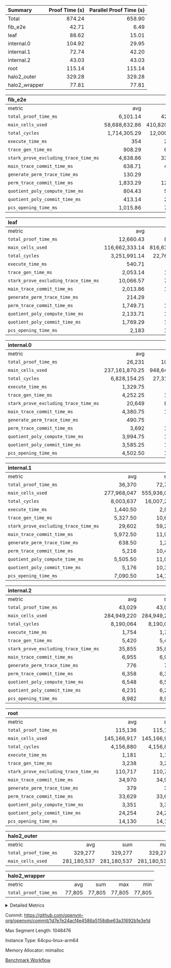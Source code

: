 | Summary | Proof Time (s) | Parallel Proof Time (s) |
|:---|---:|---:|
| Total |  874.24 |  658.90 |
| fib_e2e |  42.71 |  6.49 |
| leaf |  88.62 |  15.01 |
| internal.0 |  104.92 |  29.95 |
| internal.1 |  72.74 |  42.20 |
| internal.2 |  43.03 |  43.03 |
| root |  115.14 |  115.14 |
| halo2_outer |  329.28 |  329.28 |
| halo2_wrapper |  77.81 |  77.81 |


| fib_e2e |||||
|:---|---:|---:|---:|---:|
|metric|avg|sum|max|min|
| `total_proof_time_ms ` |  6,101.14 |  42,708 |  6,489 |  5,944 |
| `main_cells_used     ` |  58,688,632.86 |  410,820,430 |  59,826,835 |  52,001,236 |
| `total_cycles        ` |  1,714,305.29 |  12,000,137 |  1,747,603 |  1,515,024 |
| `execute_time_ms     ` |  354 |  2,478 |  367 |  310 |
| `trace_gen_time_ms   ` |  908.29 |  6,358 |  1,093 |  767 |
| `stark_prove_excluding_trace_time_ms` |  4,838.86 |  33,872 |  5,029 |  4,721 |
| `main_trace_commit_time_ms` |  638.71 |  4,471 |  781 |  574 |
| `generate_perm_trace_time_ms` |  130.29 |  912 |  198 |  115 |
| `perm_trace_commit_time_ms` |  1,833.29 |  12,833 |  1,921 |  1,666 |
| `quotient_poly_compute_time_ms` |  804.43 |  5,631 |  842 |  741 |
| `quotient_poly_commit_time_ms` |  413.14 |  2,892 |  515 |  371 |
| `pcs_opening_time_ms ` |  1,015.86 |  7,111 |  1,049 |  999 |

| leaf |||||
|:---|---:|---:|---:|---:|
|metric|avg|sum|max|min|
| `total_proof_time_ms ` |  12,660.43 |  88,623 |  15,011 |  12,020 |
| `main_cells_used     ` |  116,662,333.14 |  816,636,332 |  136,521,733 |  111,925,957 |
| `total_cycles        ` |  3,251,991.14 |  22,763,938 |  3,794,447 |  3,122,881 |
| `execute_time_ms     ` |  540.71 |  3,785 |  660 |  503 |
| `trace_gen_time_ms   ` |  2,053.14 |  14,372 |  2,159 |  1,979 |
| `stark_prove_excluding_trace_time_ms` |  10,066.57 |  70,466 |  12,192 |  9,533 |
| `main_trace_commit_time_ms` |  2,013.86 |  14,097 |  2,399 |  1,904 |
| `generate_perm_trace_time_ms` |  214.29 |  1,500 |  282 |  196 |
| `perm_trace_commit_time_ms` |  1,749.71 |  12,248 |  2,124 |  1,642 |
| `quotient_poly_compute_time_ms` |  2,133.71 |  14,936 |  2,740 |  1,983 |
| `quotient_poly_commit_time_ms` |  1,769.29 |  12,385 |  2,096 |  1,686 |
| `pcs_opening_time_ms ` |  2,183 |  15,281 |  2,549 |  2,077 |

| internal.0 |||||
|:---|---:|---:|---:|---:|
|metric|avg|sum|max|min|
| `total_proof_time_ms ` |  26,231 |  104,924 |  29,952 |  16,045 |
| `main_cells_used     ` |  237,161,870.25 |  948,647,481 |  270,821,902 |  136,304,763 |
| `total_cycles        ` |  6,828,154.25 |  27,312,617 |  7,805,004 |  3,901,562 |
| `execute_time_ms     ` |  1,329.75 |  5,319 |  1,584 |  742 |
| `trace_gen_time_ms   ` |  4,252.25 |  17,009 |  5,006 |  2,537 |
| `stark_prove_excluding_trace_time_ms` |  20,649 |  82,596 |  23,374 |  12,766 |
| `main_trace_commit_time_ms` |  4,380.75 |  17,523 |  4,886 |  2,997 |
| `generate_perm_trace_time_ms` |  490.75 |  1,963 |  534 |  376 |
| `perm_trace_commit_time_ms` |  3,692 |  14,768 |  4,290 |  2,111 |
| `quotient_poly_compute_time_ms` |  3,994.75 |  15,979 |  4,437 |  2,739 |
| `quotient_poly_commit_time_ms` |  3,585.25 |  14,341 |  4,098 |  2,098 |
| `pcs_opening_time_ms ` |  4,502.50 |  18,010 |  5,196 |  2,442 |

| internal.1 |||||
|:---|---:|---:|---:|---:|
|metric|avg|sum|max|min|
| `total_proof_time_ms ` |  36,370 |  72,740 |  42,200 |  30,540 |
| `main_cells_used     ` |  277,968,047 |  555,936,094 |  279,701,565 |  276,234,529 |
| `total_cycles        ` |  8,003,637 |  16,007,274 |  8,065,296 |  7,941,978 |
| `execute_time_ms     ` |  1,440.50 |  2,881 |  1,629 |  1,252 |
| `trace_gen_time_ms   ` |  5,327.50 |  10,655 |  5,716 |  4,939 |
| `stark_prove_excluding_trace_time_ms` |  29,602 |  59,204 |  35,632 |  23,572 |
| `main_trace_commit_time_ms` |  5,972.50 |  11,945 |  6,881 |  5,064 |
| `generate_perm_trace_time_ms` |  638.50 |  1,277 |  751 |  526 |
| `perm_trace_commit_time_ms` |  5,216 |  10,432 |  6,226 |  4,206 |
| `quotient_poly_compute_time_ms` |  5,505.50 |  11,011 |  6,574 |  4,437 |
| `quotient_poly_commit_time_ms` |  5,176 |  10,352 |  6,225 |  4,127 |
| `pcs_opening_time_ms ` |  7,090.50 |  14,181 |  8,972 |  5,209 |

| internal.2 |||||
|:---|---:|---:|---:|---:|
|metric|avg|sum|max|min|
| `total_proof_time_ms ` |  43,029 |  43,029 |  43,029 |  43,029 |
| `main_cells_used     ` |  284,949,220 |  284,949,220 |  284,949,220 |  284,949,220 |
| `total_cycles        ` |  8,190,064 |  8,190,064 |  8,190,064 |  8,190,064 |
| `execute_time_ms     ` |  1,754 |  1,754 |  1,754 |  1,754 |
| `trace_gen_time_ms   ` |  5,420 |  5,420 |  5,420 |  5,420 |
| `stark_prove_excluding_trace_time_ms` |  35,855 |  35,855 |  35,855 |  35,855 |
| `main_trace_commit_time_ms` |  6,955 |  6,955 |  6,955 |  6,955 |
| `generate_perm_trace_time_ms` |  776 |  776 |  776 |  776 |
| `perm_trace_commit_time_ms` |  6,358 |  6,358 |  6,358 |  6,358 |
| `quotient_poly_compute_time_ms` |  6,548 |  6,548 |  6,548 |  6,548 |
| `quotient_poly_commit_time_ms` |  6,231 |  6,231 |  6,231 |  6,231 |
| `pcs_opening_time_ms ` |  8,982 |  8,982 |  8,982 |  8,982 |

| root |||||
|:---|---:|---:|---:|---:|
|metric|avg|sum|max|min|
| `total_proof_time_ms ` |  115,136 |  115,136 |  115,136 |  115,136 |
| `main_cells_used     ` |  145,166,917 |  145,166,917 |  145,166,917 |  145,166,917 |
| `total_cycles        ` |  4,156,880 |  4,156,880 |  4,156,880 |  4,156,880 |
| `execute_time_ms     ` |  1,181 |  1,181 |  1,181 |  1,181 |
| `trace_gen_time_ms   ` |  3,238 |  3,238 |  3,238 |  3,238 |
| `stark_prove_excluding_trace_time_ms` |  110,717 |  110,717 |  110,717 |  110,717 |
| `main_trace_commit_time_ms` |  34,970 |  34,970 |  34,970 |  34,970 |
| `generate_perm_trace_time_ms` |  379 |  379 |  379 |  379 |
| `perm_trace_commit_time_ms` |  33,629 |  33,629 |  33,629 |  33,629 |
| `quotient_poly_compute_time_ms` |  3,351 |  3,351 |  3,351 |  3,351 |
| `quotient_poly_commit_time_ms` |  24,254 |  24,254 |  24,254 |  24,254 |
| `pcs_opening_time_ms ` |  14,130 |  14,130 |  14,130 |  14,130 |

| halo2_outer |||||
|:---|---:|---:|---:|---:|
|metric|avg|sum|max|min|
| `total_proof_time_ms ` |  329,277 |  329,277 |  329,277 |  329,277 |
| `main_cells_used     ` |  281,180,537 |  281,180,537 |  281,180,537 |  281,180,537 |

| halo2_wrapper |||||
|:---|---:|---:|---:|---:|
|metric|avg|sum|max|min|
| `total_proof_time_ms ` |  77,805 |  77,805 |  77,805 |  77,805 |



<details>
<summary>Detailed Metrics</summary>

|  | execute_time_ms |
| --- |
|  | 682 | 

| group | total_proof_time_ms | num_segments | main_cells_used |
| --- | --- | --- | --- |
| fib_e2e |  | 7 |  | 
| halo2_outer | 329,277 |  | 281,180,537 | 
| halo2_wrapper | 77,805 |  |  | 

| group | air_name | idx | rows | prep_cols | perm_cols | main_cols | cells |
| --- | --- | --- | --- | --- | --- | --- | --- |
| internal.0 | AccessAdapterAir<2> | 0 | 1,048,576 |  | 16 | 11 | 28,311,552 | 
| internal.0 | AccessAdapterAir<2> | 1 | 1,048,576 |  | 16 | 11 | 28,311,552 | 
| internal.0 | AccessAdapterAir<2> | 2 | 1,048,576 |  | 16 | 11 | 28,311,552 | 
| internal.0 | AccessAdapterAir<2> | 3 | 524,288 |  | 16 | 11 | 14,155,776 | 
| internal.0 | AccessAdapterAir<4> | 0 | 524,288 |  | 16 | 13 | 15,204,352 | 
| internal.0 | AccessAdapterAir<4> | 1 | 524,288 |  | 16 | 13 | 15,204,352 | 
| internal.0 | AccessAdapterAir<4> | 2 | 524,288 |  | 16 | 13 | 15,204,352 | 
| internal.0 | AccessAdapterAir<4> | 3 | 262,144 |  | 16 | 13 | 7,602,176 | 
| internal.0 | AccessAdapterAir<8> | 0 | 131,072 |  | 16 | 17 | 4,325,376 | 
| internal.0 | AccessAdapterAir<8> | 1 | 131,072 |  | 16 | 17 | 4,325,376 | 
| internal.0 | AccessAdapterAir<8> | 2 | 131,072 |  | 16 | 17 | 4,325,376 | 
| internal.0 | AccessAdapterAir<8> | 3 | 65,536 |  | 16 | 17 | 2,162,688 | 
| internal.0 | FriReducedOpeningAir | 0 | 262,144 |  | 76 | 64 | 36,700,160 | 
| internal.0 | FriReducedOpeningAir | 1 | 262,144 |  | 76 | 64 | 36,700,160 | 
| internal.0 | FriReducedOpeningAir | 2 | 262,144 |  | 76 | 64 | 36,700,160 | 
| internal.0 | FriReducedOpeningAir | 3 | 131,072 |  | 76 | 64 | 18,350,080 | 
| internal.0 | NativePoseidon2Air<BabyBearParameters>, 1> | 0 | 65,536 |  | 36 | 348 | 25,165,824 | 
| internal.0 | NativePoseidon2Air<BabyBearParameters>, 1> | 1 | 65,536 |  | 36 | 348 | 25,165,824 | 
| internal.0 | NativePoseidon2Air<BabyBearParameters>, 1> | 2 | 65,536 |  | 36 | 348 | 25,165,824 | 
| internal.0 | NativePoseidon2Air<BabyBearParameters>, 1> | 3 | 32,768 |  | 36 | 348 | 12,582,912 | 
| internal.0 | PhantomAir | 0 | 65,536 |  | 8 | 6 | 917,504 | 
| internal.0 | PhantomAir | 1 | 65,536 |  | 8 | 6 | 917,504 | 
| internal.0 | PhantomAir | 2 | 65,536 |  | 8 | 6 | 917,504 | 
| internal.0 | PhantomAir | 3 | 32,768 |  | 8 | 6 | 458,752 | 
| internal.0 | ProgramAir | 0 | 131,072 |  | 8 | 10 | 2,359,296 | 
| internal.0 | ProgramAir | 1 | 131,072 |  | 8 | 10 | 2,359,296 | 
| internal.0 | ProgramAir | 2 | 131,072 |  | 8 | 10 | 2,359,296 | 
| internal.0 | ProgramAir | 3 | 131,072 |  | 8 | 10 | 2,359,296 | 
| internal.0 | VariableRangeCheckerAir | 0 | 262,144 | 2 | 8 | 1 | 2,359,296 | 
| internal.0 | VariableRangeCheckerAir | 1 | 262,144 | 2 | 8 | 1 | 2,359,296 | 
| internal.0 | VariableRangeCheckerAir | 2 | 262,144 | 2 | 8 | 1 | 2,359,296 | 
| internal.0 | VariableRangeCheckerAir | 3 | 262,144 | 2 | 8 | 1 | 2,359,296 | 
| internal.0 | VmAirWrapper<BranchNativeAdapterAir, BranchEqualCoreAir<1> | 0 | 2,097,152 |  | 28 | 23 | 106,954,752 | 
| internal.0 | VmAirWrapper<BranchNativeAdapterAir, BranchEqualCoreAir<1> | 1 | 2,097,152 |  | 28 | 23 | 106,954,752 | 
| internal.0 | VmAirWrapper<BranchNativeAdapterAir, BranchEqualCoreAir<1> | 2 | 2,097,152 |  | 28 | 23 | 106,954,752 | 
| internal.0 | VmAirWrapper<BranchNativeAdapterAir, BranchEqualCoreAir<1> | 3 | 1,048,576 |  | 28 | 23 | 53,477,376 | 
| internal.0 | VmAirWrapper<JalNativeAdapterAir, JalCoreAir> | 0 | 262,144 |  | 12 | 10 | 5,767,168 | 
| internal.0 | VmAirWrapper<JalNativeAdapterAir, JalCoreAir> | 1 | 262,144 |  | 12 | 10 | 5,767,168 | 
| internal.0 | VmAirWrapper<JalNativeAdapterAir, JalCoreAir> | 2 | 262,144 |  | 12 | 10 | 5,767,168 | 
| internal.0 | VmAirWrapper<JalNativeAdapterAir, JalCoreAir> | 3 | 131,072 |  | 12 | 10 | 2,883,584 | 
| internal.0 | VmAirWrapper<NativeAdapterAir<2, 0>, PublicValuesCoreAir> | 0 | 64 |  | 16 | 23 | 2,496 | 
| internal.0 | VmAirWrapper<NativeAdapterAir<2, 0>, PublicValuesCoreAir> | 1 | 64 |  | 16 | 23 | 2,496 | 
| internal.0 | VmAirWrapper<NativeAdapterAir<2, 0>, PublicValuesCoreAir> | 2 | 64 |  | 16 | 23 | 2,496 | 
| internal.0 | VmAirWrapper<NativeAdapterAir<2, 0>, PublicValuesCoreAir> | 3 | 64 |  | 16 | 23 | 2,496 | 
| internal.0 | VmAirWrapper<NativeAdapterAir<2, 1>, FieldArithmeticCoreAir> | 0 | 4,194,304 |  | 20 | 30 | 209,715,200 | 
| internal.0 | VmAirWrapper<NativeAdapterAir<2, 1>, FieldArithmeticCoreAir> | 1 | 4,194,304 |  | 20 | 30 | 209,715,200 | 
| internal.0 | VmAirWrapper<NativeAdapterAir<2, 1>, FieldArithmeticCoreAir> | 2 | 4,194,304 |  | 20 | 30 | 209,715,200 | 
| internal.0 | VmAirWrapper<NativeAdapterAir<2, 1>, FieldArithmeticCoreAir> | 3 | 2,097,152 |  | 20 | 30 | 104,857,600 | 
| internal.0 | VmAirWrapper<NativeLoadStoreAdapterAir<1>, NativeLoadStoreCoreAir<1> | 0 | 4,194,304 |  | 20 | 31 | 213,909,504 | 
| internal.0 | VmAirWrapper<NativeLoadStoreAdapterAir<1>, NativeLoadStoreCoreAir<1> | 1 | 4,194,304 |  | 20 | 31 | 213,909,504 | 
| internal.0 | VmAirWrapper<NativeLoadStoreAdapterAir<1>, NativeLoadStoreCoreAir<1> | 2 | 4,194,304 |  | 20 | 31 | 213,909,504 | 
| internal.0 | VmAirWrapper<NativeLoadStoreAdapterAir<1>, NativeLoadStoreCoreAir<1> | 3 | 2,097,152 |  | 20 | 31 | 106,954,752 | 
| internal.0 | VmAirWrapper<NativeVectorizedAdapterAir<4>, FieldExtensionCoreAir> | 0 | 131,072 |  | 20 | 40 | 7,864,320 | 
| internal.0 | VmAirWrapper<NativeVectorizedAdapterAir<4>, FieldExtensionCoreAir> | 1 | 131,072 |  | 20 | 40 | 7,864,320 | 
| internal.0 | VmAirWrapper<NativeVectorizedAdapterAir<4>, FieldExtensionCoreAir> | 2 | 131,072 |  | 20 | 40 | 7,864,320 | 
| internal.0 | VmAirWrapper<NativeVectorizedAdapterAir<4>, FieldExtensionCoreAir> | 3 | 65,536 |  | 20 | 40 | 3,932,160 | 
| internal.0 | VmConnectorAir | 0 | 2 | 1 | 8 | 4 | 24 | 
| internal.0 | VmConnectorAir | 1 | 2 | 1 | 8 | 4 | 24 | 
| internal.0 | VmConnectorAir | 2 | 2 | 1 | 8 | 4 | 24 | 
| internal.0 | VmConnectorAir | 3 | 2 | 1 | 8 | 4 | 24 | 
| internal.0 | VolatileBoundaryAir | 0 | 1,048,576 |  | 8 | 11 | 19,922,944 | 
| internal.0 | VolatileBoundaryAir | 1 | 1,048,576 |  | 8 | 11 | 19,922,944 | 
| internal.0 | VolatileBoundaryAir | 2 | 1,048,576 |  | 8 | 11 | 19,922,944 | 
| internal.0 | VolatileBoundaryAir | 3 | 524,288 |  | 8 | 11 | 9,961,472 | 
| internal.1 | AccessAdapterAir<2> | 4 | 1,048,576 |  | 16 | 11 | 28,311,552 | 
| internal.1 | AccessAdapterAir<2> | 5 | 1,048,576 |  | 16 | 11 | 28,311,552 | 
| internal.1 | AccessAdapterAir<4> | 4 | 524,288 |  | 16 | 13 | 15,204,352 | 
| internal.1 | AccessAdapterAir<4> | 5 | 524,288 |  | 16 | 13 | 15,204,352 | 
| internal.1 | AccessAdapterAir<8> | 4 | 131,072 |  | 16 | 17 | 4,325,376 | 
| internal.1 | AccessAdapterAir<8> | 5 | 131,072 |  | 16 | 17 | 4,325,376 | 
| internal.1 | FriReducedOpeningAir | 4 | 262,144 |  | 76 | 64 | 36,700,160 | 
| internal.1 | FriReducedOpeningAir | 5 | 262,144 |  | 76 | 64 | 36,700,160 | 
| internal.1 | NativePoseidon2Air<BabyBearParameters>, 1> | 4 | 65,536 |  | 36 | 348 | 25,165,824 | 
| internal.1 | NativePoseidon2Air<BabyBearParameters>, 1> | 5 | 65,536 |  | 36 | 348 | 25,165,824 | 
| internal.1 | PhantomAir | 4 | 65,536 |  | 8 | 6 | 917,504 | 
| internal.1 | PhantomAir | 5 | 65,536 |  | 8 | 6 | 917,504 | 
| internal.1 | ProgramAir | 4 | 131,072 |  | 8 | 10 | 2,359,296 | 
| internal.1 | ProgramAir | 5 | 131,072 |  | 8 | 10 | 2,359,296 | 
| internal.1 | VariableRangeCheckerAir | 4 | 262,144 | 2 | 8 | 1 | 2,359,296 | 
| internal.1 | VariableRangeCheckerAir | 5 | 262,144 | 2 | 8 | 1 | 2,359,296 | 
| internal.1 | VmAirWrapper<BranchNativeAdapterAir, BranchEqualCoreAir<1> | 4 | 2,097,152 |  | 28 | 23 | 106,954,752 | 
| internal.1 | VmAirWrapper<BranchNativeAdapterAir, BranchEqualCoreAir<1> | 5 | 2,097,152 |  | 28 | 23 | 106,954,752 | 
| internal.1 | VmAirWrapper<JalNativeAdapterAir, JalCoreAir> | 4 | 262,144 |  | 12 | 10 | 5,767,168 | 
| internal.1 | VmAirWrapper<JalNativeAdapterAir, JalCoreAir> | 5 | 262,144 |  | 12 | 10 | 5,767,168 | 
| internal.1 | VmAirWrapper<NativeAdapterAir<2, 0>, PublicValuesCoreAir> | 4 | 64 |  | 16 | 23 | 2,496 | 
| internal.1 | VmAirWrapper<NativeAdapterAir<2, 0>, PublicValuesCoreAir> | 5 | 64 |  | 16 | 23 | 2,496 | 
| internal.1 | VmAirWrapper<NativeAdapterAir<2, 1>, FieldArithmeticCoreAir> | 4 | 8,388,608 |  | 20 | 30 | 419,430,400 | 
| internal.1 | VmAirWrapper<NativeAdapterAir<2, 1>, FieldArithmeticCoreAir> | 5 | 4,194,304 |  | 20 | 30 | 209,715,200 | 
| internal.1 | VmAirWrapper<NativeLoadStoreAdapterAir<1>, NativeLoadStoreCoreAir<1> | 4 | 4,194,304 |  | 20 | 31 | 213,909,504 | 
| internal.1 | VmAirWrapper<NativeLoadStoreAdapterAir<1>, NativeLoadStoreCoreAir<1> | 5 | 4,194,304 |  | 20 | 31 | 213,909,504 | 
| internal.1 | VmAirWrapper<NativeVectorizedAdapterAir<4>, FieldExtensionCoreAir> | 4 | 131,072 |  | 20 | 40 | 7,864,320 | 
| internal.1 | VmAirWrapper<NativeVectorizedAdapterAir<4>, FieldExtensionCoreAir> | 5 | 131,072 |  | 20 | 40 | 7,864,320 | 
| internal.1 | VmConnectorAir | 4 | 2 | 1 | 8 | 4 | 24 | 
| internal.1 | VmConnectorAir | 5 | 2 | 1 | 8 | 4 | 24 | 
| internal.1 | VolatileBoundaryAir | 4 | 1,048,576 |  | 8 | 11 | 19,922,944 | 
| internal.1 | VolatileBoundaryAir | 5 | 1,048,576 |  | 8 | 11 | 19,922,944 | 
| internal.2 | AccessAdapterAir<2> | 6 | 1,048,576 |  | 16 | 11 | 28,311,552 | 
| internal.2 | AccessAdapterAir<4> | 6 | 524,288 |  | 16 | 13 | 15,204,352 | 
| internal.2 | AccessAdapterAir<8> | 6 | 131,072 |  | 16 | 17 | 4,325,376 | 
| internal.2 | FriReducedOpeningAir | 6 | 262,144 |  | 76 | 64 | 36,700,160 | 
| internal.2 | NativePoseidon2Air<BabyBearParameters>, 1> | 6 | 65,536 |  | 36 | 348 | 25,165,824 | 
| internal.2 | PhantomAir | 6 | 65,536 |  | 8 | 6 | 917,504 | 
| internal.2 | ProgramAir | 6 | 131,072 |  | 8 | 10 | 2,359,296 | 
| internal.2 | VariableRangeCheckerAir | 6 | 262,144 | 2 | 8 | 1 | 2,359,296 | 
| internal.2 | VmAirWrapper<BranchNativeAdapterAir, BranchEqualCoreAir<1> | 6 | 2,097,152 |  | 28 | 23 | 106,954,752 | 
| internal.2 | VmAirWrapper<JalNativeAdapterAir, JalCoreAir> | 6 | 262,144 |  | 12 | 10 | 5,767,168 | 
| internal.2 | VmAirWrapper<NativeAdapterAir<2, 0>, PublicValuesCoreAir> | 6 | 64 |  | 16 | 23 | 2,496 | 
| internal.2 | VmAirWrapper<NativeAdapterAir<2, 1>, FieldArithmeticCoreAir> | 6 | 8,388,608 |  | 20 | 30 | 419,430,400 | 
| internal.2 | VmAirWrapper<NativeLoadStoreAdapterAir<1>, NativeLoadStoreCoreAir<1> | 6 | 4,194,304 |  | 20 | 31 | 213,909,504 | 
| internal.2 | VmAirWrapper<NativeVectorizedAdapterAir<4>, FieldExtensionCoreAir> | 6 | 131,072 |  | 20 | 40 | 7,864,320 | 
| internal.2 | VmConnectorAir | 6 | 2 | 1 | 8 | 4 | 24 | 
| internal.2 | VolatileBoundaryAir | 6 | 1,048,576 |  | 8 | 11 | 19,922,944 | 
| leaf | AccessAdapterAir<2> | 0 | 524,288 |  | 16 | 11 | 14,155,776 | 
| leaf | AccessAdapterAir<2> | 1 | 524,288 |  | 16 | 11 | 14,155,776 | 
| leaf | AccessAdapterAir<2> | 2 | 524,288 |  | 16 | 11 | 14,155,776 | 
| leaf | AccessAdapterAir<2> | 3 | 524,288 |  | 16 | 11 | 14,155,776 | 
| leaf | AccessAdapterAir<2> | 4 | 524,288 |  | 16 | 11 | 14,155,776 | 
| leaf | AccessAdapterAir<2> | 5 | 524,288 |  | 16 | 11 | 14,155,776 | 
| leaf | AccessAdapterAir<2> | 6 | 524,288 |  | 16 | 11 | 14,155,776 | 
| leaf | AccessAdapterAir<4> | 0 | 262,144 |  | 16 | 13 | 7,602,176 | 
| leaf | AccessAdapterAir<4> | 1 | 262,144 |  | 16 | 13 | 7,602,176 | 
| leaf | AccessAdapterAir<4> | 2 | 262,144 |  | 16 | 13 | 7,602,176 | 
| leaf | AccessAdapterAir<4> | 3 | 262,144 |  | 16 | 13 | 7,602,176 | 
| leaf | AccessAdapterAir<4> | 4 | 262,144 |  | 16 | 13 | 7,602,176 | 
| leaf | AccessAdapterAir<4> | 5 | 262,144 |  | 16 | 13 | 7,602,176 | 
| leaf | AccessAdapterAir<4> | 6 | 262,144 |  | 16 | 13 | 7,602,176 | 
| leaf | AccessAdapterAir<8> | 0 | 65,536 |  | 16 | 17 | 2,162,688 | 
| leaf | AccessAdapterAir<8> | 1 | 65,536 |  | 16 | 17 | 2,162,688 | 
| leaf | AccessAdapterAir<8> | 2 | 65,536 |  | 16 | 17 | 2,162,688 | 
| leaf | AccessAdapterAir<8> | 3 | 65,536 |  | 16 | 17 | 2,162,688 | 
| leaf | AccessAdapterAir<8> | 4 | 65,536 |  | 16 | 17 | 2,162,688 | 
| leaf | AccessAdapterAir<8> | 5 | 65,536 |  | 16 | 17 | 2,162,688 | 
| leaf | AccessAdapterAir<8> | 6 | 65,536 |  | 16 | 17 | 2,162,688 | 
| leaf | FriReducedOpeningAir | 0 | 131,072 |  | 76 | 64 | 18,350,080 | 
| leaf | FriReducedOpeningAir | 1 | 131,072 |  | 76 | 64 | 18,350,080 | 
| leaf | FriReducedOpeningAir | 2 | 131,072 |  | 76 | 64 | 18,350,080 | 
| leaf | FriReducedOpeningAir | 3 | 131,072 |  | 76 | 64 | 18,350,080 | 
| leaf | FriReducedOpeningAir | 4 | 131,072 |  | 76 | 64 | 18,350,080 | 
| leaf | FriReducedOpeningAir | 5 | 131,072 |  | 76 | 64 | 18,350,080 | 
| leaf | FriReducedOpeningAir | 6 | 131,072 |  | 76 | 64 | 18,350,080 | 
| leaf | NativePoseidon2Air<BabyBearParameters>, 1> | 0 | 32,768 |  | 36 | 348 | 12,582,912 | 
| leaf | NativePoseidon2Air<BabyBearParameters>, 1> | 1 | 32,768 |  | 36 | 348 | 12,582,912 | 
| leaf | NativePoseidon2Air<BabyBearParameters>, 1> | 2 | 32,768 |  | 36 | 348 | 12,582,912 | 
| leaf | NativePoseidon2Air<BabyBearParameters>, 1> | 3 | 32,768 |  | 36 | 348 | 12,582,912 | 
| leaf | NativePoseidon2Air<BabyBearParameters>, 1> | 4 | 32,768 |  | 36 | 348 | 12,582,912 | 
| leaf | NativePoseidon2Air<BabyBearParameters>, 1> | 5 | 32,768 |  | 36 | 348 | 12,582,912 | 
| leaf | NativePoseidon2Air<BabyBearParameters>, 1> | 6 | 32,768 |  | 36 | 348 | 12,582,912 | 
| leaf | PhantomAir | 0 | 32,768 |  | 8 | 6 | 458,752 | 
| leaf | PhantomAir | 1 | 32,768 |  | 8 | 6 | 458,752 | 
| leaf | PhantomAir | 2 | 32,768 |  | 8 | 6 | 458,752 | 
| leaf | PhantomAir | 3 | 32,768 |  | 8 | 6 | 458,752 | 
| leaf | PhantomAir | 4 | 32,768 |  | 8 | 6 | 458,752 | 
| leaf | PhantomAir | 5 | 32,768 |  | 8 | 6 | 458,752 | 
| leaf | PhantomAir | 6 | 32,768 |  | 8 | 6 | 458,752 | 
| leaf | ProgramAir | 0 | 131,072 |  | 8 | 10 | 2,359,296 | 
| leaf | ProgramAir | 1 | 131,072 |  | 8 | 10 | 2,359,296 | 
| leaf | ProgramAir | 2 | 131,072 |  | 8 | 10 | 2,359,296 | 
| leaf | ProgramAir | 3 | 131,072 |  | 8 | 10 | 2,359,296 | 
| leaf | ProgramAir | 4 | 131,072 |  | 8 | 10 | 2,359,296 | 
| leaf | ProgramAir | 5 | 131,072 |  | 8 | 10 | 2,359,296 | 
| leaf | ProgramAir | 6 | 131,072 |  | 8 | 10 | 2,359,296 | 
| leaf | VariableRangeCheckerAir | 0 | 262,144 | 2 | 8 | 1 | 2,359,296 | 
| leaf | VariableRangeCheckerAir | 1 | 262,144 | 2 | 8 | 1 | 2,359,296 | 
| leaf | VariableRangeCheckerAir | 2 | 262,144 | 2 | 8 | 1 | 2,359,296 | 
| leaf | VariableRangeCheckerAir | 3 | 262,144 | 2 | 8 | 1 | 2,359,296 | 
| leaf | VariableRangeCheckerAir | 4 | 262,144 | 2 | 8 | 1 | 2,359,296 | 
| leaf | VariableRangeCheckerAir | 5 | 262,144 | 2 | 8 | 1 | 2,359,296 | 
| leaf | VariableRangeCheckerAir | 6 | 262,144 | 2 | 8 | 1 | 2,359,296 | 
| leaf | VmAirWrapper<BranchNativeAdapterAir, BranchEqualCoreAir<1> | 0 | 1,048,576 |  | 28 | 23 | 53,477,376 | 
| leaf | VmAirWrapper<BranchNativeAdapterAir, BranchEqualCoreAir<1> | 1 | 524,288 |  | 28 | 23 | 26,738,688 | 
| leaf | VmAirWrapper<BranchNativeAdapterAir, BranchEqualCoreAir<1> | 2 | 524,288 |  | 28 | 23 | 26,738,688 | 
| leaf | VmAirWrapper<BranchNativeAdapterAir, BranchEqualCoreAir<1> | 3 | 524,288 |  | 28 | 23 | 26,738,688 | 
| leaf | VmAirWrapper<BranchNativeAdapterAir, BranchEqualCoreAir<1> | 4 | 524,288 |  | 28 | 23 | 26,738,688 | 
| leaf | VmAirWrapper<BranchNativeAdapterAir, BranchEqualCoreAir<1> | 5 | 524,288 |  | 28 | 23 | 26,738,688 | 
| leaf | VmAirWrapper<BranchNativeAdapterAir, BranchEqualCoreAir<1> | 6 | 1,048,576 |  | 28 | 23 | 53,477,376 | 
| leaf | VmAirWrapper<JalNativeAdapterAir, JalCoreAir> | 0 | 131,072 |  | 12 | 10 | 2,883,584 | 
| leaf | VmAirWrapper<JalNativeAdapterAir, JalCoreAir> | 1 | 65,536 |  | 12 | 10 | 1,441,792 | 
| leaf | VmAirWrapper<JalNativeAdapterAir, JalCoreAir> | 2 | 65,536 |  | 12 | 10 | 1,441,792 | 
| leaf | VmAirWrapper<JalNativeAdapterAir, JalCoreAir> | 3 | 65,536 |  | 12 | 10 | 1,441,792 | 
| leaf | VmAirWrapper<JalNativeAdapterAir, JalCoreAir> | 4 | 65,536 |  | 12 | 10 | 1,441,792 | 
| leaf | VmAirWrapper<JalNativeAdapterAir, JalCoreAir> | 5 | 65,536 |  | 12 | 10 | 1,441,792 | 
| leaf | VmAirWrapper<JalNativeAdapterAir, JalCoreAir> | 6 | 131,072 |  | 12 | 10 | 2,883,584 | 
| leaf | VmAirWrapper<NativeAdapterAir<2, 0>, PublicValuesCoreAir> | 0 | 64 |  | 16 | 23 | 2,496 | 
| leaf | VmAirWrapper<NativeAdapterAir<2, 0>, PublicValuesCoreAir> | 1 | 64 |  | 16 | 23 | 2,496 | 
| leaf | VmAirWrapper<NativeAdapterAir<2, 0>, PublicValuesCoreAir> | 2 | 64 |  | 16 | 23 | 2,496 | 
| leaf | VmAirWrapper<NativeAdapterAir<2, 0>, PublicValuesCoreAir> | 3 | 64 |  | 16 | 23 | 2,496 | 
| leaf | VmAirWrapper<NativeAdapterAir<2, 0>, PublicValuesCoreAir> | 4 | 64 |  | 16 | 23 | 2,496 | 
| leaf | VmAirWrapper<NativeAdapterAir<2, 0>, PublicValuesCoreAir> | 5 | 64 |  | 16 | 23 | 2,496 | 
| leaf | VmAirWrapper<NativeAdapterAir<2, 0>, PublicValuesCoreAir> | 6 | 64 |  | 16 | 23 | 2,496 | 
| leaf | VmAirWrapper<NativeAdapterAir<2, 1>, FieldArithmeticCoreAir> | 0 | 2,097,152 |  | 20 | 30 | 104,857,600 | 
| leaf | VmAirWrapper<NativeAdapterAir<2, 1>, FieldArithmeticCoreAir> | 1 | 2,097,152 |  | 20 | 30 | 104,857,600 | 
| leaf | VmAirWrapper<NativeAdapterAir<2, 1>, FieldArithmeticCoreAir> | 2 | 2,097,152 |  | 20 | 30 | 104,857,600 | 
| leaf | VmAirWrapper<NativeAdapterAir<2, 1>, FieldArithmeticCoreAir> | 3 | 2,097,152 |  | 20 | 30 | 104,857,600 | 
| leaf | VmAirWrapper<NativeAdapterAir<2, 1>, FieldArithmeticCoreAir> | 4 | 2,097,152 |  | 20 | 30 | 104,857,600 | 
| leaf | VmAirWrapper<NativeAdapterAir<2, 1>, FieldArithmeticCoreAir> | 5 | 2,097,152 |  | 20 | 30 | 104,857,600 | 
| leaf | VmAirWrapper<NativeAdapterAir<2, 1>, FieldArithmeticCoreAir> | 6 | 2,097,152 |  | 20 | 30 | 104,857,600 | 
| leaf | VmAirWrapper<NativeLoadStoreAdapterAir<1>, NativeLoadStoreCoreAir<1> | 0 | 2,097,152 |  | 20 | 31 | 106,954,752 | 
| leaf | VmAirWrapper<NativeLoadStoreAdapterAir<1>, NativeLoadStoreCoreAir<1> | 1 | 1,048,576 |  | 20 | 31 | 53,477,376 | 
| leaf | VmAirWrapper<NativeLoadStoreAdapterAir<1>, NativeLoadStoreCoreAir<1> | 2 | 1,048,576 |  | 20 | 31 | 53,477,376 | 
| leaf | VmAirWrapper<NativeLoadStoreAdapterAir<1>, NativeLoadStoreCoreAir<1> | 3 | 1,048,576 |  | 20 | 31 | 53,477,376 | 
| leaf | VmAirWrapper<NativeLoadStoreAdapterAir<1>, NativeLoadStoreCoreAir<1> | 4 | 1,048,576 |  | 20 | 31 | 53,477,376 | 
| leaf | VmAirWrapper<NativeLoadStoreAdapterAir<1>, NativeLoadStoreCoreAir<1> | 5 | 1,048,576 |  | 20 | 31 | 53,477,376 | 
| leaf | VmAirWrapper<NativeLoadStoreAdapterAir<1>, NativeLoadStoreCoreAir<1> | 6 | 1,048,576 |  | 20 | 31 | 53,477,376 | 
| leaf | VmAirWrapper<NativeVectorizedAdapterAir<4>, FieldExtensionCoreAir> | 0 | 32,768 |  | 20 | 40 | 1,966,080 | 
| leaf | VmAirWrapper<NativeVectorizedAdapterAir<4>, FieldExtensionCoreAir> | 1 | 32,768 |  | 20 | 40 | 1,966,080 | 
| leaf | VmAirWrapper<NativeVectorizedAdapterAir<4>, FieldExtensionCoreAir> | 2 | 32,768 |  | 20 | 40 | 1,966,080 | 
| leaf | VmAirWrapper<NativeVectorizedAdapterAir<4>, FieldExtensionCoreAir> | 3 | 32,768 |  | 20 | 40 | 1,966,080 | 
| leaf | VmAirWrapper<NativeVectorizedAdapterAir<4>, FieldExtensionCoreAir> | 4 | 32,768 |  | 20 | 40 | 1,966,080 | 
| leaf | VmAirWrapper<NativeVectorizedAdapterAir<4>, FieldExtensionCoreAir> | 5 | 32,768 |  | 20 | 40 | 1,966,080 | 
| leaf | VmAirWrapper<NativeVectorizedAdapterAir<4>, FieldExtensionCoreAir> | 6 | 32,768 |  | 20 | 40 | 1,966,080 | 
| leaf | VmConnectorAir | 0 | 2 | 1 | 8 | 4 | 24 | 
| leaf | VmConnectorAir | 1 | 2 | 1 | 8 | 4 | 24 | 
| leaf | VmConnectorAir | 2 | 2 | 1 | 8 | 4 | 24 | 
| leaf | VmConnectorAir | 3 | 2 | 1 | 8 | 4 | 24 | 
| leaf | VmConnectorAir | 4 | 2 | 1 | 8 | 4 | 24 | 
| leaf | VmConnectorAir | 5 | 2 | 1 | 8 | 4 | 24 | 
| leaf | VmConnectorAir | 6 | 2 | 1 | 8 | 4 | 24 | 
| leaf | VolatileBoundaryAir | 0 | 524,288 |  | 8 | 11 | 9,961,472 | 
| leaf | VolatileBoundaryAir | 1 | 524,288 |  | 8 | 11 | 9,961,472 | 
| leaf | VolatileBoundaryAir | 2 | 524,288 |  | 8 | 11 | 9,961,472 | 
| leaf | VolatileBoundaryAir | 3 | 524,288 |  | 8 | 11 | 9,961,472 | 
| leaf | VolatileBoundaryAir | 4 | 524,288 |  | 8 | 11 | 9,961,472 | 
| leaf | VolatileBoundaryAir | 5 | 524,288 |  | 8 | 11 | 9,961,472 | 
| leaf | VolatileBoundaryAir | 6 | 524,288 |  | 8 | 11 | 9,961,472 | 
| root | AccessAdapterAir<2> | 0 | 524,288 |  | 16 | 11 | 14,155,776 | 
| root | AccessAdapterAir<4> | 0 | 262,144 |  | 16 | 13 | 7,602,176 | 
| root | AccessAdapterAir<8> | 0 | 65,536 |  | 16 | 17 | 2,162,688 | 
| root | FriReducedOpeningAir | 0 | 131,072 |  | 76 | 64 | 18,350,080 | 
| root | NativePoseidon2Air<BabyBearParameters>, 1> | 0 | 32,768 |  | 36 | 348 | 12,582,912 | 
| root | PhantomAir | 0 | 32,768 |  | 8 | 6 | 458,752 | 
| root | ProgramAir | 0 | 131,072 |  | 8 | 10 | 2,359,296 | 
| root | VariableRangeCheckerAir | 0 | 262,144 | 2 | 8 | 1 | 2,359,296 | 
| root | VmAirWrapper<BranchNativeAdapterAir, BranchEqualCoreAir<1> | 0 | 1,048,576 |  | 28 | 23 | 53,477,376 | 
| root | VmAirWrapper<JalNativeAdapterAir, JalCoreAir> | 0 | 131,072 |  | 12 | 10 | 2,883,584 | 
| root | VmAirWrapper<NativeAdapterAir<2, 0>, PublicValuesCoreAir> | 0 | 64 |  | 16 | 23 | 2,496 | 
| root | VmAirWrapper<NativeAdapterAir<2, 1>, FieldArithmeticCoreAir> | 0 | 4,194,304 |  | 20 | 30 | 209,715,200 | 
| root | VmAirWrapper<NativeLoadStoreAdapterAir<1>, NativeLoadStoreCoreAir<1> | 0 | 2,097,152 |  | 20 | 31 | 106,954,752 | 
| root | VmAirWrapper<NativeVectorizedAdapterAir<4>, FieldExtensionCoreAir> | 0 | 65,536 |  | 20 | 40 | 3,932,160 | 
| root | VmConnectorAir | 0 | 2 | 1 | 8 | 4 | 24 | 
| root | VolatileBoundaryAir | 0 | 524,288 |  | 8 | 11 | 9,961,472 | 

| group | air_name | segment | rows | prep_cols | perm_cols | main_cols | cells |
| --- | --- | --- | --- | --- | --- | --- | --- |
| fib_e2e | AccessAdapterAir<8> | 0 | 64 |  | 24 | 17 | 2,624 | 
| fib_e2e | AccessAdapterAir<8> | 1 | 16 |  | 24 | 17 | 656 | 
| fib_e2e | AccessAdapterAir<8> | 2 | 16 |  | 24 | 17 | 656 | 
| fib_e2e | AccessAdapterAir<8> | 3 | 16 |  | 24 | 17 | 656 | 
| fib_e2e | AccessAdapterAir<8> | 4 | 16 |  | 24 | 17 | 656 | 
| fib_e2e | AccessAdapterAir<8> | 5 | 16 |  | 24 | 17 | 656 | 
| fib_e2e | AccessAdapterAir<8> | 6 | 32 |  | 24 | 17 | 1,312 | 
| fib_e2e | BitwiseOperationLookupAir<8> | 0 | 65,536 | 3 | 8 | 2 | 655,360 | 
| fib_e2e | BitwiseOperationLookupAir<8> | 1 | 65,536 | 3 | 8 | 2 | 655,360 | 
| fib_e2e | BitwiseOperationLookupAir<8> | 2 | 65,536 | 3 | 8 | 2 | 655,360 | 
| fib_e2e | BitwiseOperationLookupAir<8> | 3 | 65,536 | 3 | 8 | 2 | 655,360 | 
| fib_e2e | BitwiseOperationLookupAir<8> | 4 | 65,536 | 3 | 8 | 2 | 655,360 | 
| fib_e2e | BitwiseOperationLookupAir<8> | 5 | 65,536 | 3 | 8 | 2 | 655,360 | 
| fib_e2e | BitwiseOperationLookupAir<8> | 6 | 65,536 | 3 | 8 | 2 | 655,360 | 
| fib_e2e | MemoryMerkleAir<8> | 0 | 256 |  | 20 | 32 | 13,312 | 
| fib_e2e | MemoryMerkleAir<8> | 1 | 128 |  | 20 | 32 | 6,656 | 
| fib_e2e | MemoryMerkleAir<8> | 2 | 128 |  | 20 | 32 | 6,656 | 
| fib_e2e | MemoryMerkleAir<8> | 3 | 128 |  | 20 | 32 | 6,656 | 
| fib_e2e | MemoryMerkleAir<8> | 4 | 128 |  | 20 | 32 | 6,656 | 
| fib_e2e | MemoryMerkleAir<8> | 5 | 128 |  | 20 | 32 | 6,656 | 
| fib_e2e | MemoryMerkleAir<8> | 6 | 256 |  | 20 | 32 | 13,312 | 
| fib_e2e | PersistentBoundaryAir<8> | 0 | 64 |  | 12 | 20 | 2,048 | 
| fib_e2e | PersistentBoundaryAir<8> | 1 | 16 |  | 12 | 20 | 512 | 
| fib_e2e | PersistentBoundaryAir<8> | 2 | 16 |  | 12 | 20 | 512 | 
| fib_e2e | PersistentBoundaryAir<8> | 3 | 16 |  | 12 | 20 | 512 | 
| fib_e2e | PersistentBoundaryAir<8> | 4 | 16 |  | 12 | 20 | 512 | 
| fib_e2e | PersistentBoundaryAir<8> | 5 | 16 |  | 12 | 20 | 512 | 
| fib_e2e | PersistentBoundaryAir<8> | 6 | 32 |  | 12 | 20 | 1,024 | 
| fib_e2e | PhantomAir | 0 | 2 |  | 12 | 6 | 36 | 
| fib_e2e | PhantomAir | 1 | 1 |  | 12 | 6 | 18 | 
| fib_e2e | PhantomAir | 2 | 1 |  | 12 | 6 | 18 | 
| fib_e2e | PhantomAir | 3 | 1 |  | 12 | 6 | 18 | 
| fib_e2e | PhantomAir | 4 | 1 |  | 12 | 6 | 18 | 
| fib_e2e | PhantomAir | 5 | 1 |  | 12 | 6 | 18 | 
| fib_e2e | PhantomAir | 6 | 1 |  | 12 | 6 | 18 | 
| fib_e2e | Poseidon2PeripheryAir<BabyBearParameters>, 1> | 0 | 256 |  | 8 | 300 | 78,848 | 
| fib_e2e | Poseidon2PeripheryAir<BabyBearParameters>, 1> | 1 | 256 |  | 8 | 300 | 78,848 | 
| fib_e2e | Poseidon2PeripheryAir<BabyBearParameters>, 1> | 2 | 256 |  | 8 | 300 | 78,848 | 
| fib_e2e | Poseidon2PeripheryAir<BabyBearParameters>, 1> | 3 | 256 |  | 8 | 300 | 78,848 | 
| fib_e2e | Poseidon2PeripheryAir<BabyBearParameters>, 1> | 4 | 256 |  | 8 | 300 | 78,848 | 
| fib_e2e | Poseidon2PeripheryAir<BabyBearParameters>, 1> | 5 | 256 |  | 8 | 300 | 78,848 | 
| fib_e2e | Poseidon2PeripheryAir<BabyBearParameters>, 1> | 6 | 256 |  | 8 | 300 | 78,848 | 
| fib_e2e | ProgramAir | 0 | 4,096 |  | 8 | 10 | 73,728 | 
| fib_e2e | ProgramAir | 1 | 4,096 |  | 8 | 10 | 73,728 | 
| fib_e2e | ProgramAir | 2 | 4,096 |  | 8 | 10 | 73,728 | 
| fib_e2e | ProgramAir | 3 | 4,096 |  | 8 | 10 | 73,728 | 
| fib_e2e | ProgramAir | 4 | 4,096 |  | 8 | 10 | 73,728 | 
| fib_e2e | ProgramAir | 5 | 4,096 |  | 8 | 10 | 73,728 | 
| fib_e2e | ProgramAir | 6 | 4,096 |  | 8 | 10 | 73,728 | 
| fib_e2e | RangeTupleCheckerAir<2> | 0 | 524,288 | 2 | 8 | 1 | 4,718,592 | 
| fib_e2e | RangeTupleCheckerAir<2> | 1 | 524,288 | 2 | 8 | 1 | 4,718,592 | 
| fib_e2e | RangeTupleCheckerAir<2> | 2 | 524,288 | 2 | 8 | 1 | 4,718,592 | 
| fib_e2e | RangeTupleCheckerAir<2> | 3 | 524,288 | 2 | 8 | 1 | 4,718,592 | 
| fib_e2e | RangeTupleCheckerAir<2> | 4 | 524,288 | 2 | 8 | 1 | 4,718,592 | 
| fib_e2e | RangeTupleCheckerAir<2> | 5 | 524,288 | 2 | 8 | 1 | 4,718,592 | 
| fib_e2e | RangeTupleCheckerAir<2> | 6 | 524,288 | 2 | 8 | 1 | 4,718,592 | 
| fib_e2e | VariableRangeCheckerAir | 0 | 262,144 | 2 | 8 | 1 | 2,359,296 | 
| fib_e2e | VariableRangeCheckerAir | 1 | 262,144 | 2 | 8 | 1 | 2,359,296 | 
| fib_e2e | VariableRangeCheckerAir | 2 | 262,144 | 2 | 8 | 1 | 2,359,296 | 
| fib_e2e | VariableRangeCheckerAir | 3 | 262,144 | 2 | 8 | 1 | 2,359,296 | 
| fib_e2e | VariableRangeCheckerAir | 4 | 262,144 | 2 | 8 | 1 | 2,359,296 | 
| fib_e2e | VariableRangeCheckerAir | 5 | 262,144 | 2 | 8 | 1 | 2,359,296 | 
| fib_e2e | VariableRangeCheckerAir | 6 | 262,144 | 2 | 8 | 1 | 2,359,296 | 
| fib_e2e | VmAirWrapper<Rv32BaseAluAdapterAir, BaseAluCoreAir<4, 8> | 0 | 1,048,576 |  | 80 | 36 | 121,634,816 | 
| fib_e2e | VmAirWrapper<Rv32BaseAluAdapterAir, BaseAluCoreAir<4, 8> | 1 | 1,048,576 |  | 80 | 36 | 121,634,816 | 
| fib_e2e | VmAirWrapper<Rv32BaseAluAdapterAir, BaseAluCoreAir<4, 8> | 2 | 1,048,576 |  | 80 | 36 | 121,634,816 | 
| fib_e2e | VmAirWrapper<Rv32BaseAluAdapterAir, BaseAluCoreAir<4, 8> | 3 | 1,048,576 |  | 80 | 36 | 121,634,816 | 
| fib_e2e | VmAirWrapper<Rv32BaseAluAdapterAir, BaseAluCoreAir<4, 8> | 4 | 1,048,576 |  | 80 | 36 | 121,634,816 | 
| fib_e2e | VmAirWrapper<Rv32BaseAluAdapterAir, BaseAluCoreAir<4, 8> | 5 | 1,048,576 |  | 80 | 36 | 121,634,816 | 
| fib_e2e | VmAirWrapper<Rv32BaseAluAdapterAir, BaseAluCoreAir<4, 8> | 6 | 1,048,576 |  | 80 | 36 | 121,634,816 | 
| fib_e2e | VmAirWrapper<Rv32BaseAluAdapterAir, LessThanCoreAir<4, 8> | 0 | 524,288 |  | 40 | 37 | 40,370,176 | 
| fib_e2e | VmAirWrapper<Rv32BaseAluAdapterAir, LessThanCoreAir<4, 8> | 1 | 524,288 |  | 40 | 37 | 40,370,176 | 
| fib_e2e | VmAirWrapper<Rv32BaseAluAdapterAir, LessThanCoreAir<4, 8> | 2 | 524,288 |  | 40 | 37 | 40,370,176 | 
| fib_e2e | VmAirWrapper<Rv32BaseAluAdapterAir, LessThanCoreAir<4, 8> | 3 | 524,288 |  | 40 | 37 | 40,370,176 | 
| fib_e2e | VmAirWrapper<Rv32BaseAluAdapterAir, LessThanCoreAir<4, 8> | 4 | 524,288 |  | 40 | 37 | 40,370,176 | 
| fib_e2e | VmAirWrapper<Rv32BaseAluAdapterAir, LessThanCoreAir<4, 8> | 5 | 524,288 |  | 40 | 37 | 40,370,176 | 
| fib_e2e | VmAirWrapper<Rv32BaseAluAdapterAir, LessThanCoreAir<4, 8> | 6 | 524,288 |  | 40 | 37 | 40,370,176 | 
| fib_e2e | VmAirWrapper<Rv32BaseAluAdapterAir, ShiftCoreAir<4, 8> | 0 | 2 |  | 52 | 53 | 210 | 
| fib_e2e | VmAirWrapper<Rv32BranchAdapterAir, BranchEqualCoreAir<4> | 0 | 262,144 |  | 48 | 26 | 19,398,656 | 
| fib_e2e | VmAirWrapper<Rv32BranchAdapterAir, BranchEqualCoreAir<4> | 1 | 262,144 |  | 48 | 26 | 19,398,656 | 
| fib_e2e | VmAirWrapper<Rv32BranchAdapterAir, BranchEqualCoreAir<4> | 2 | 262,144 |  | 48 | 26 | 19,398,656 | 
| fib_e2e | VmAirWrapper<Rv32BranchAdapterAir, BranchEqualCoreAir<4> | 3 | 262,144 |  | 48 | 26 | 19,398,656 | 
| fib_e2e | VmAirWrapper<Rv32BranchAdapterAir, BranchEqualCoreAir<4> | 4 | 262,144 |  | 48 | 26 | 19,398,656 | 
| fib_e2e | VmAirWrapper<Rv32BranchAdapterAir, BranchEqualCoreAir<4> | 5 | 262,144 |  | 48 | 26 | 19,398,656 | 
| fib_e2e | VmAirWrapper<Rv32BranchAdapterAir, BranchEqualCoreAir<4> | 6 | 262,144 |  | 48 | 26 | 19,398,656 | 
| fib_e2e | VmAirWrapper<Rv32BranchAdapterAir, BranchLessThanCoreAir<4, 8> | 0 | 8 |  | 56 | 32 | 704 | 
| fib_e2e | VmAirWrapper<Rv32CondRdWriteAdapterAir, Rv32JalLuiCoreAir> | 0 | 131,072 |  | 44 | 18 | 8,126,464 | 
| fib_e2e | VmAirWrapper<Rv32CondRdWriteAdapterAir, Rv32JalLuiCoreAir> | 1 | 131,072 |  | 44 | 18 | 8,126,464 | 
| fib_e2e | VmAirWrapper<Rv32CondRdWriteAdapterAir, Rv32JalLuiCoreAir> | 2 | 131,072 |  | 44 | 18 | 8,126,464 | 
| fib_e2e | VmAirWrapper<Rv32CondRdWriteAdapterAir, Rv32JalLuiCoreAir> | 3 | 131,072 |  | 44 | 18 | 8,126,464 | 
| fib_e2e | VmAirWrapper<Rv32CondRdWriteAdapterAir, Rv32JalLuiCoreAir> | 4 | 131,072 |  | 44 | 18 | 8,126,464 | 
| fib_e2e | VmAirWrapper<Rv32CondRdWriteAdapterAir, Rv32JalLuiCoreAir> | 5 | 131,072 |  | 44 | 18 | 8,126,464 | 
| fib_e2e | VmAirWrapper<Rv32CondRdWriteAdapterAir, Rv32JalLuiCoreAir> | 6 | 131,072 |  | 44 | 18 | 8,126,464 | 
| fib_e2e | VmAirWrapper<Rv32HintStoreAdapterAir, Rv32HintStoreCoreAir> | 0 | 4 |  | 36 | 26 | 248 | 
| fib_e2e | VmAirWrapper<Rv32JalrAdapterAir, Rv32JalrCoreAir> | 0 | 16 |  | 36 | 28 | 1,024 | 
| fib_e2e | VmAirWrapper<Rv32JalrAdapterAir, Rv32JalrCoreAir> | 6 | 1 |  | 36 | 28 | 64 | 
| fib_e2e | VmAirWrapper<Rv32LoadStoreAdapterAir, LoadStoreCoreAir<4> | 0 | 32 |  | 72 | 40 | 3,584 | 
| fib_e2e | VmAirWrapper<Rv32LoadStoreAdapterAir, LoadStoreCoreAir<4> | 6 | 8 |  | 72 | 40 | 896 | 
| fib_e2e | VmAirWrapper<Rv32RdWriteAdapterAir, Rv32AuipcCoreAir> | 0 | 16 |  | 28 | 21 | 784 | 
| fib_e2e | VmConnectorAir | 0 | 2 | 1 | 12 | 4 | 32 | 
| fib_e2e | VmConnectorAir | 1 | 2 | 1 | 12 | 4 | 32 | 
| fib_e2e | VmConnectorAir | 2 | 2 | 1 | 12 | 4 | 32 | 
| fib_e2e | VmConnectorAir | 3 | 2 | 1 | 12 | 4 | 32 | 
| fib_e2e | VmConnectorAir | 4 | 2 | 1 | 12 | 4 | 32 | 
| fib_e2e | VmConnectorAir | 5 | 2 | 1 | 12 | 4 | 32 | 
| fib_e2e | VmConnectorAir | 6 | 2 | 1 | 12 | 4 | 32 | 

| group | idx | trace_gen_time_ms | total_proof_time_ms | total_cycles | total_cells | stark_prove_excluding_trace_time_ms | quotient_poly_compute_time_ms | quotient_poly_commit_time_ms | perm_trace_commit_time_ms | pcs_opening_time_ms | main_trace_commit_time_ms | main_cells_used | generate_perm_trace_time_ms | execute_time_ms |
| --- | --- | --- | --- | --- | --- | --- | --- | --- | --- | --- | --- | --- | --- | --- |
| internal.0 | 0 | 4,484 | 29,089 | 7,805,004 | 679,479,768 | 23,184 | 4,437 | 4,098 | 4,173 | 5,183 | 4,761 | 270,821,902 | 529 | 1,421 | 
| internal.0 | 1 | 5,006 | 29,952 | 7,802,953 | 679,479,768 | 23,374 | 4,415 | 4,064 | 4,290 | 5,189 | 4,879 | 270,759,193 | 534 | 1,572 | 
| internal.0 | 2 | 4,982 | 29,838 | 7,803,098 | 679,479,768 | 23,272 | 4,388 | 4,081 | 4,194 | 5,196 | 4,886 | 270,761,623 | 524 | 1,584 | 
| internal.0 | 3 | 2,537 | 16,045 | 3,901,562 | 342,100,440 | 12,766 | 2,739 | 2,098 | 2,111 | 2,442 | 2,997 | 136,304,763 | 376 | 742 | 
| internal.1 | 4 | 4,939 | 42,200 | 8,065,296 | 889,194,968 | 35,632 | 6,574 | 6,225 | 6,226 | 8,972 | 6,881 | 279,701,565 | 751 | 1,629 | 
| internal.1 | 5 | 5,716 | 30,540 | 7,941,978 | 679,479,768 | 23,572 | 4,437 | 4,127 | 4,206 | 5,209 | 5,064 | 276,234,529 | 526 | 1,252 | 
| internal.2 | 6 | 5,420 | 43,029 | 8,190,064 | 889,194,968 | 35,855 | 6,548 | 6,231 | 6,358 | 8,982 | 6,955 | 284,949,220 | 776 | 1,754 | 
| leaf | 0 | 2,159 | 15,011 | 3,794,447 | 340,134,360 | 12,192 | 2,740 | 2,096 | 2,124 | 2,549 | 2,399 | 136,521,733 | 282 | 660 | 
| leaf | 1 | 2,122 | 12,321 | 3,122,881 | 258,476,504 | 9,675 | 1,988 | 1,686 | 1,651 | 2,196 | 1,954 | 111,925,957 | 198 | 524 | 
| leaf | 2 | 1,984 | 12,020 | 3,123,090 | 258,476,504 | 9,533 | 1,987 | 1,697 | 1,656 | 2,077 | 1,911 | 111,928,537 | 202 | 503 | 
| leaf | 3 | 1,979 | 12,065 | 3,123,433 | 258,476,504 | 9,573 | 1,997 | 1,709 | 1,648 | 2,096 | 1,921 | 111,932,807 | 198 | 513 | 
| leaf | 4 | 1,998 | 12,063 | 3,123,729 | 258,476,504 | 9,555 | 2,011 | 1,709 | 1,642 | 2,077 | 1,913 | 111,936,047 | 201 | 510 | 
| leaf | 5 | 1,988 | 12,059 | 3,123,422 | 258,476,504 | 9,551 | 1,983 | 1,695 | 1,661 | 2,109 | 1,904 | 111,932,907 | 196 | 520 | 
| leaf | 6 | 2,142 | 13,084 | 3,352,936 | 286,656,984 | 10,387 | 2,230 | 1,793 | 1,866 | 2,177 | 2,095 | 120,458,344 | 223 | 555 | 
| root | 0 | 3,238 | 115,136 | 4,156,880 | 446,958,040 | 110,717 | 3,351 | 24,254 | 33,629 | 14,130 | 34,970 | 145,166,917 | 379 | 1,181 | 

| group | segment | trace_gen_time_ms | total_proof_time_ms | total_cycles | total_cells | stark_prove_excluding_trace_time_ms | quotient_poly_compute_time_ms | quotient_poly_commit_time_ms | perm_trace_commit_time_ms | pcs_opening_time_ms | main_trace_commit_time_ms | main_cells_used | generate_perm_trace_time_ms | execute_time_ms |
| --- | --- | --- | --- | --- | --- | --- | --- | --- | --- | --- | --- | --- | --- | --- |
| fib_e2e | 0 | 1,093 | 6,489 | 1,747,603 | 197,440,542 | 5,029 | 817 | 515 | 1,666 | 1,049 | 781 | 59,826,835 | 198 | 367 | 
| fib_e2e | 1 | 913 | 6,033 | 1,747,502 | 197,423,810 | 4,760 | 819 | 432 | 1,813 | 1,001 | 574 | 59,798,170 | 118 | 360 | 
| fib_e2e | 2 | 968 | 6,119 | 1,747,502 | 197,423,810 | 4,790 | 817 | 426 | 1,814 | 1,020 | 594 | 59,798,161 | 117 | 361 | 
| fib_e2e | 3 | 882 | 5,963 | 1,747,502 | 197,423,810 | 4,721 | 741 | 377 | 1,841 | 1,003 | 638 | 59,798,480 | 117 | 360 | 
| fib_e2e | 4 | 863 | 6,025 | 1,747,502 | 197,423,810 | 4,802 | 755 | 371 | 1,869 | 1,028 | 660 | 59,798,779 | 115 | 360 | 
| fib_e2e | 5 | 872 | 6,135 | 1,747,502 | 197,423,810 | 4,903 | 840 | 372 | 1,921 | 1,011 | 631 | 59,798,769 | 126 | 360 | 
| fib_e2e | 6 | 767 | 5,944 | 1,515,024 | 197,432,594 | 4,867 | 842 | 399 | 1,909 | 999 | 593 | 52,001,236 | 121 | 310 | 

</details>


Commit: https://github.com/openvm-org/openvm/commit/1d7e7e24acf4e4586a5158dbe63a31692b1e3e1d

Max Segment Length: 1048476

Instance Type: 64cpu-linux-arm64

Memory Allocator: mimalloc

[Benchmark Workflow](https://github.com/openvm-org/openvm/actions/runs/12683603536)
